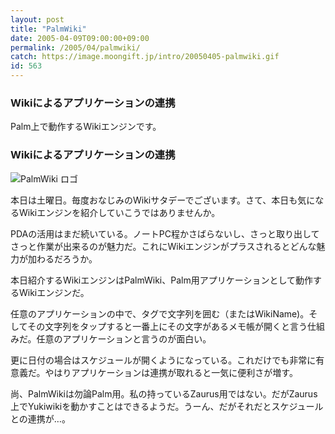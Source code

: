 ```yaml
---
layout: post
title: "PalmWiki"
date: 2005-04-09T09:00:00+09:00
permalink: /2005/04/palmwiki/
catch: https://image.moongift.jp/intro/20050405-palmwiki.gif
id: 563
---
```

### Wikiによるアプリケーションの連携
  
Palm上で動作するWikiエンジンです。  
<!--more-->  

### Wikiによるアプリケーションの連携
  

![PalmWiki ロゴ](https://image.moongift.jp/intro/20050405-palmwiki.gif "PalmWiki ロゴ")

  

本日は土曜日。毎度おなじみのWikiサタデーでございます。さて、本日も気になるWikiエンジンを紹介していこうではありませんか。

  

PDAの活用はまだ続いている。ノートPC程かさばらないし、さっと取り出してさっと作業が出来るのが魅力だ。これにWikiエンジンがプラスされるとどんな魅力が加わるだろうか。

  

本日紹介するWikiエンジンはPalmWiki、Palm用アプリケーションとして動作するWikiエンジンだ。

  

任意のアプリケーションの中で、タグで文字列を囲む（またはWikiName)。そしてその文字列をタップすると一番上にその文字があるメモ帳が開くと言う仕組みだ。任意のアプリケーションと言うのが面白い。

  

更に日付の場合はスケジュールが開くようになっている。これだけでも非常に有意義だ。やはりアプリケーションは連携が取れると一気に便利さが増す。

  

尚、PalmWikiは勿論Palm用。私の持っているZaurus用ではない。だがZaurus上でYukiwikiを動かすことはできるようだ。うーん、だがそれだとスケジュールとの連携が…。

